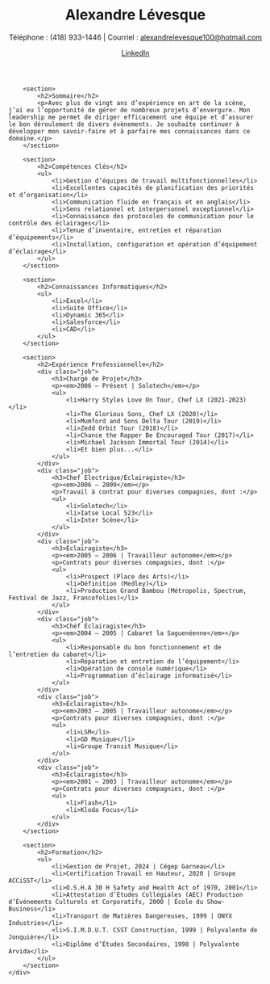 <!DOCTYPE html>
<html lang="fr">
<head>
    <meta charset="UTF-8">
    <meta name="viewport" content="width=device-width, initial-scale=1.0">
    <title>CV d'Alexandre Lévesque</title>
    <link rel="stylesheet" href="styles.css">
</head>
<body>
    <div class="container">
        <header>
            <h1>Alexandre Lévesque</h1>
            <p>Téléphone : (418) 933-1446 | Courriel : <a href="mailto:alexandrelevesque100@hotmail.com">alexandrelevesque100@hotmail.com</a></p>
            <p><a href="https://linkedin.com/in/alexandre-levesque" target="_blank">LinkedIn</a></p>
        </header>
        
        <section>
            <h2>Sommaire</h2>
            <p>Avec plus de vingt ans d’expérience en art de la scène, j’ai eu l’opportunité de gérer de nombreux projets d’envergure. Mon leadership me permet de diriger efficacement une équipe et d’assurer le bon déroulement de divers évènements. Je souhaite continuer à développer mon savoir-faire et à parfaire mes connaissances dans ce domaine.</p>
        </section>
        
        <section>
            <h2>Compétences Clés</h2>
            <ul>
                <li>Gestion d’équipes de travail multifonctionnelles</li>
                <li>Excellentes capacités de planification des priorités et d’organisation</li>
                <li>Communication fluide en français et en anglais</li>
                <li>Sens relationnel et interpersonnel exceptionnel</li>
                <li>Connaissance des protocoles de communication pour le contrôle des éclairages</li>
                <li>Tenue d’inventaire, entretien et réparation d’équipements</li>
                <li>Installation, configuration et opération d’équipement d’éclairage</li>
            </ul>
        </section>
        
        <section>
            <h2>Connaissances Informatiques</h2>
            <ul>
                <li>Excel</li>
                <li>Suite Office</li>
                <li>Dynamic 365</li>
                <li>Salesforce</li>
                <li>CAD</li>
            </ul>
        </section>
        
        <section>
            <h2>Expérience Professionnelle</h2>
            <div class="job">
                <h3>Chargé de Projet</h3>
                <p><em>2006 – Présent | Solotech</em></p>
                <ul>
                    <li>Harry Styles Love On Tour, Chef LX (2021-2023)</li>
                    <li>The Glorious Sons, Chef LX (2020)</li>
                    <li>Mumford and Sons Delta Tour (2019)</li>
                    <li>Zedd Orbit Tour (2018)</li>
                    <li>Chance the Rapper Be Encouraged Tour (2017)</li>
                    <li>Michael Jackson Immortal Tour (2014)</li>
                    <li>Et bien plus...</li>
                </ul>
            </div>
            <div class="job">
                <h3>Chef Électrique/Éclairagiste</h3>
                <p><em>2006 – 2009</em></p>
                <p>Travail à contrat pour diverses compagnies, dont :</p>
                <ul>
                    <li>Solotech</li>
                    <li>Iatse Local 523</li>
                    <li>Inter Scène</li>
                </ul>
            </div>
            <div class="job">
                <h3>Éclairagiste</h3>
                <p><em>2005 – 2006 | Travailleur autonome</em></p>
                <p>Contrats pour diverses compagnies, dont :</p>
                <ul>
                    <li>Prospect (Place des Arts)</li>
                    <li>Définition (Medley)</li>
                    <li>Production Grand Bambou (Métropolis, Spectrum, Festival de Jazz, Francofolies)</li>
                </ul>
            </div>
            <div class="job">
                <h3>Chéf Éclairagiste</h3>
                <p><em>2004 – 2005 | Cabaret la Saguenéenne</em></p>
                <ul>
                    <li>Responsable du bon fonctionnement et de l’entretien du cabaret</li>
                    <li>Réparation et entretien de l’équipement</li>
                    <li>Opération de console numérique</li>
                    <li>Programmation d’éclairage informatisé</li>
                </ul>
            </div>
            <div class="job">
                <h3>Éclairagiste</h3>
                <p><em>2003 – 2005 | Travailleur autonome</em></p>
                <p>Contrats pour diverses compagnies, dont :</p>
                <ul>
                    <li>LSM</li>
                    <li>GD Musique</li>
                    <li>Groupe Transit Musique</li>
                </ul>
            </div>
            <div class="job">
                <h3>Éclairagiste</h3>
                <p><em>2001 – 2003 | Travailleur autonome</em></p>
                <p>Contrats pour diverses compagnies, dont :</p>
                <ul>
                    <li>Flash</li>
                    <li>Kloda Focus</li>
                </ul>
            </div>
        </section>
        
        <section>
            <h2>Formation</h2>
            <ul>
                <li>Gestion de Projet, 2024 | Cégep Garneau</li>
                <li>Certification Travail en Hauteur, 2020 | Groupe ACCiSST</li>
                <li>O.S.H.A 30 H Safety and Health Act of 1970, 2001</li>
                <li>Attestation d’Études Collégiales (AEC) Production d’Événements Culturels et Corporatifs, 2000 | École du Show-Business</li>
                <li>Transport de Matières Dangereuses, 1999 | ONYX Industries</li>
                <li>S.I.M.D.U.T. CSST Construction, 1999 | Polyvalente de Jonquière</li>
                <li>Diplôme d’Études Secondaires, 1998 | Polyvalente Arvida</li>
            </ul>
        </section>
    </div>
</body>
</html>

